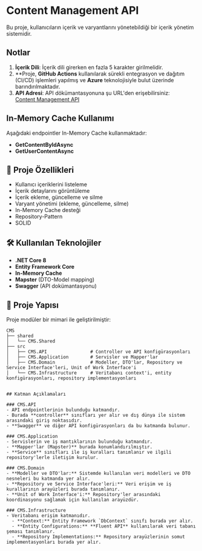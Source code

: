 # Content Management API

Bu proje, kullanıcıların içerik ve varyantlarını yönetebildiği bir içerik yönetim sistemidir. 

## Notlar
1. **İçerik Dili**: İçerik dili girerken en fazla 5 karakter girilmelidir.
2. **Proje, **GitHub Actions** kullanılarak sürekli entegrasyon ve dağıtım (CI/CD) işlemleri yapılmış ve **Azure** teknolojisiyle bulut üzerinde barındırılmaktadır.
3. **API Adresi**: API dökümantasyonuna şu URL'den erişebilirsiniz:  
   [Content Management API](https://conent-managment-api-hxbfedebfedjd6bd.eastus-01.azurewebsites.net/swagger/index.html)

## In-Memory Cache Kullanımı
Aşağıdaki endpointler In-Memory Cache kullanmaktadır:
- **GetContentByIdAsync**  
- **GetUserContentAsync**

## 🚀 Proje Özellikleri

- Kullanıcı içeriklerini listeleme
- İçerik detaylarını görüntüleme
- İçerik ekleme, güncelleme ve silme
- Varyant yönetimi (ekleme, güncelleme, silme)
- In-Memory Cache desteği
- Repository-Pattern
- SOLID 

## 🛠️ Kullanılan Teknolojiler

- **.NET Core 8**
- **Entity Framework Core**
- **In-Memory Cache**
- **Mapster** (DTO-Model mapping)
- **Swagger** (API dokümantasyonu)


## 📂 Proje Yapısı

Proje modüler bir mimari ile geliştirilmiştir:

```plaintext
CMS
├── shared
│   └── CMS.Shared
├── src
│   ├── CMS.API                # Controller ve API konfigürasyonları
│   ├── CMS.Application        # Servisler ve Mapper'lar
│   ├── CMS.Domain             # Modeller, DTO'lar, Repository ve Service Interface'leri, Unit of Work Interface'i
│   └── CMS.Infrastructure     # Veritabanı context'i, entity konfigürasyonları, repository implementasyonları


## Katman Açıklamaları

### CMS.API
- API endpointlerinin bulunduğu katmandır.  
- Burada **controller** sınıfları yer alır ve dış dünya ile sistem arasındaki giriş noktasıdır.  
- **Swagger** ve diğer API konfigürasyonları da bu katmanda bulunur.  

### CMS.Application
- Servislerin ve iş mantıklarının bulunduğu katmandır.  
- **Mapper'lar (Mapster)** burada konumlandırılmıştır.  
- **Service** sınıfları ile iş kuralları tanımlanır ve ilgili repository'lerle iletişim kurulur.  

### CMS.Domain
- **Modeller ve DTO'lar:** Sistemde kullanılan veri modelleri ve DTO nesneleri bu katmanda yer alır.  
- **Repository ve Service Interface'leri:** Veri erişim ve iş kurallarının arayüzleri burada tanımlanır.  
- **Unit of Work Interface'i:** Repository'ler arasındaki koordinasyonu sağlamak için kullanılan arayüzdür.  

### CMS.Infrastructure
- Veritabanı erişim katmanıdır.  
  - **Context:** Entity Framework `DbContext` sınıfı burada yer alır.  
  - **Entity Configurations:** **Fluent API** kullanılarak veri tabanı şeması tanımlanır.  
  - **Repository Implementations:** Repository arayüzlerinin somut implementasyonları burada yer alır.  


